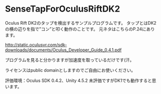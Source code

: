 SenseTapForOculusRiftDK2
========================

Oculus Rift DK2のタップを検出するサンプルプログラムです。
タップとはDK2の横の辺りを指で”コン”と叩く動作のことです。
元ネタはこちらのP.24にあります。

http://static.oculusvr.com/sdk-downloads/documents/Oculus_Developer_Guide_0.4.1.pdf

プログラムを見ると分かりますが加速度を取っているだけです(汗。

ライセンスはpublic domainとしますのでご自由にお使いください。

評価環境：Oculus SDK 0.4.2、Unity 4.5.2
未評価ですがDK1でも動作すると思います。
